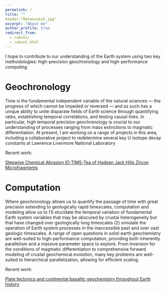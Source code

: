 ```yaml
---
permalink: /
title: ""
header:"Matanuska1.jpg"
excerpt: "About me"
author_profile: true
redirect_from: 
  - /about/
  - /about.html
---
```


I hope to contribute to our understanding of the Earth system using two key methodologies: high-precision geochronology and high-performance computing

Geochronology
======
Time is the fundamental independent variable of the natural sciences — the progress of which cannot be impeded or reversed — and as such has a unique ability to unite disparate fields of Earth science through quantifying rates, establishing temporal correlations, and testing causal links. In particular, high temporal precision geochronology is crucial to our understanding of processes ranging from mass extinctions to magmatic differentiation. At present, I am working on a range of projects in this area, including a collaborative project to redetermine several key U isotope decay constants at Lawrence Livermore National Laboratory

Recent work:

[Stepwise Chemical Abrasion ID-TIMS-Tea of Hadean Jack Hills Zircon Microfragments](https://goldschmidt.info/2017/abstracts/abstractView?id=2017004865)


Computation
======
Where geochronology allows us to quantify the passage of time with great precision extending to geologically rapid timescales, computation and modeling allow us to (1) elucidate the temporal variation of fundamental Earth system variables that may be obscured by crustal heterogeneity but that have changed over geologically long timescales (2) simulate the operation of Earth system processes in the inaccessible past and over vast geologic timescales. A range of open questions in solid-earth geochemistry are well-suited to high-performance computation, providing both inherently parallelism and a massive parameter space to explore. From inversion for the conditions of magmatic differentiation to comprehensive forward modeling of crustal geochemical evolution,  many key problems are well-suited to hierarchical parallelization, allowing for efficient scaling.


Recent work:

[Plate tectonics and continental basaltic geochemistry throughout Earth history](http://www.sciencedirect.com/science/article/pii/S0012821X1730599X)
